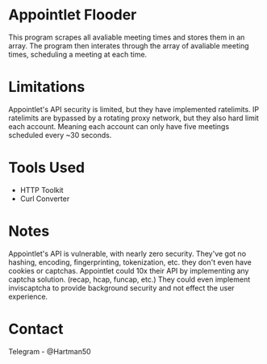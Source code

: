 # Appointlet Flooder

This program scrapes all avaliable meeting times and stores them in an array. The program then interates through the array of avaliable meeting times, scheduling a meeting at each time. 

# Limitations

Appointlet's API security is limited, but they have implemented ratelimits. IP ratelimits are bypassed by a rotating proxy network, but they also hard limit each account. Meaning each account can only have five meetings scheduled every ~30 seconds.

# Tools Used

- HTTP Toolkit
- Curl Converter

# Notes

Appointlet's API is vulnerable, with nearly zero security. They've got no hashing, encoding, fingerprinting, tokenization, etc. they don't even have cookies or captchas. Appointlet could 10x their API by implementing any captcha solution. (recap, hcap, funcap, etc.) They could even implement inviscaptcha to provide background security and not effect the user experience.

# Contact

Telegram - @Hartman50
